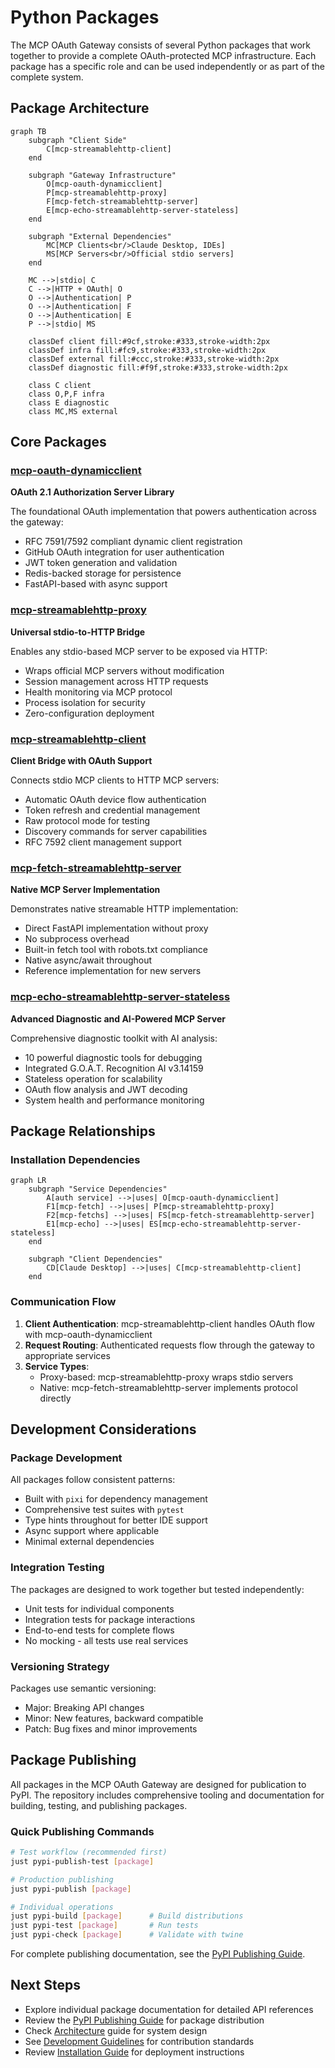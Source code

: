 # Python Packages

The MCP OAuth Gateway consists of several Python packages that work together to provide a complete OAuth-protected MCP infrastructure. Each package has a specific role and can be used independently or as part of the complete system.

## Package Architecture

```{mermaid}
graph TB
    subgraph "Client Side"
        C[mcp-streamablehttp-client]
    end

    subgraph "Gateway Infrastructure"
        O[mcp-oauth-dynamicclient]
        P[mcp-streamablehttp-proxy]
        F[mcp-fetch-streamablehttp-server]
        E[mcp-echo-streamablehttp-server-stateless]
    end

    subgraph "External Dependencies"
        MC[MCP Clients<br/>Claude Desktop, IDEs]
        MS[MCP Servers<br/>Official stdio servers]
    end

    MC -->|stdio| C
    C -->|HTTP + OAuth| O
    O -->|Authentication| P
    O -->|Authentication| F
    O -->|Authentication| E
    P -->|stdio| MS

    classDef client fill:#9cf,stroke:#333,stroke-width:2px
    classDef infra fill:#fc9,stroke:#333,stroke-width:2px
    classDef external fill:#ccc,stroke:#333,stroke-width:2px
    classDef diagnostic fill:#f9f,stroke:#333,stroke-width:2px

    class C client
    class O,P,F infra
    class E diagnostic
    class MC,MS external
```

## Core Packages

### [mcp-oauth-dynamicclient](./mcp-oauth-dynamicclient.md)
**OAuth 2.1 Authorization Server Library**

The foundational OAuth implementation that powers authentication across the gateway:
- RFC 7591/7592 compliant dynamic client registration
- GitHub OAuth integration for user authentication
- JWT token generation and validation
- Redis-backed storage for persistence
- FastAPI-based with async support

### [mcp-streamablehttp-proxy](./mcp-streamablehttp-proxy.md)
**Universal stdio-to-HTTP Bridge**

Enables any stdio-based MCP server to be exposed via HTTP:
- Wraps official MCP servers without modification
- Session management across HTTP requests
- Health monitoring via MCP protocol
- Process isolation for security
- Zero-configuration deployment

### [mcp-streamablehttp-client](./mcp-streamablehttp-client.md)
**Client Bridge with OAuth Support**

Connects stdio MCP clients to HTTP MCP servers:
- Automatic OAuth device flow authentication
- Token refresh and credential management
- Raw protocol mode for testing
- Discovery commands for server capabilities
- RFC 7592 client management support

### [mcp-fetch-streamablehttp-server](./mcp-fetch-streamablehttp-server.md)
**Native MCP Server Implementation**

Demonstrates native streamable HTTP implementation:
- Direct FastAPI implementation without proxy
- No subprocess overhead
- Built-in fetch tool with robots.txt compliance
- Native async/await throughout
- Reference implementation for new servers

### [mcp-echo-streamablehttp-server-stateless](./mcp-echo-streamablehttp-server-stateless.md)
**Advanced Diagnostic and AI-Powered MCP Server**

Comprehensive diagnostic toolkit with AI analysis:
- 10 powerful diagnostic tools for debugging
- Integrated G.O.A.T. Recognition AI v3.14159
- Stateless operation for scalability
- OAuth flow analysis and JWT decoding
- System health and performance monitoring

## Package Relationships

### Installation Dependencies

```mermaid
graph LR
    subgraph "Service Dependencies"
        A[auth service] -->|uses| O[mcp-oauth-dynamicclient]
        F1[mcp-fetch] -->|uses| P[mcp-streamablehttp-proxy]
        F2[mcp-fetchs] -->|uses| FS[mcp-fetch-streamablehttp-server]
        E1[mcp-echo] -->|uses| ES[mcp-echo-streamablehttp-server-stateless]
    end

    subgraph "Client Dependencies"
        CD[Claude Desktop] -->|uses| C[mcp-streamablehttp-client]
    end
```

### Communication Flow

1. **Client Authentication**: mcp-streamablehttp-client handles OAuth flow with mcp-oauth-dynamicclient
2. **Request Routing**: Authenticated requests flow through the gateway to appropriate services
3. **Service Types**:
   - Proxy-based: mcp-streamablehttp-proxy wraps stdio servers
   - Native: mcp-fetch-streamablehttp-server implements protocol directly

## Development Considerations

### Package Development

All packages follow consistent patterns:
- Built with `pixi` for dependency management
- Comprehensive test suites with `pytest`
- Type hints throughout for better IDE support
- Async support where applicable
- Minimal external dependencies

### Integration Testing

The packages are designed to work together but tested independently:
- Unit tests for individual components
- Integration tests for package interactions
- End-to-end tests for complete flows
- No mocking - all tests use real services

### Versioning Strategy

Packages use semantic versioning:
- Major: Breaking API changes
- Minor: New features, backward compatible
- Patch: Bug fixes and minor improvements

## Package Publishing

All packages in the MCP OAuth Gateway are designed for publication to PyPI. The repository includes comprehensive tooling and documentation for building, testing, and publishing packages.

### Quick Publishing Commands

```bash
# Test workflow (recommended first)
just pypi-publish-test [package]

# Production publishing
just pypi-publish [package]

# Individual operations
just pypi-build [package]      # Build distributions
just pypi-test [package]       # Run tests
just pypi-check [package]      # Validate with twine
```

For complete publishing documentation, see the [PyPI Publishing Guide](./pypi-publishing.md).

## Next Steps

- Explore individual package documentation for detailed API references
- Review the [PyPI Publishing Guide](./pypi-publishing.md) for package distribution
- Check [Architecture](../architecture.md) guide for system design
- See [Development Guidelines](../development/guidelines.md) for contribution standards
- Review [Installation Guide](../installation.md) for deployment instructions
